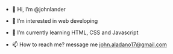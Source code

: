 - 👋 Hi, I’m @johnlander
- 👀 I’m interested in web developing
- 🌱 I’m currently learning HTML, CSS and Javascript

- 📫 How to reach me? message me john.aladano17@gmail.com 

<!---
johnlander/johnlander is a ✨ special ✨ repository because its `README.md` (this file) appears on your GitHub profile.
You can click the Preview link to take a look at your changes.
--->
